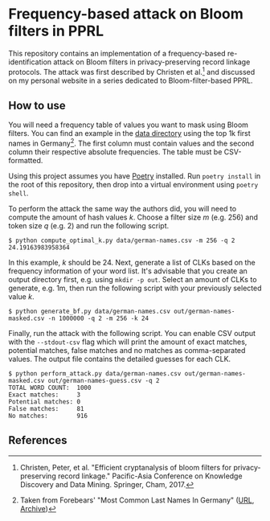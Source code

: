 # Frequency-based attack on Bloom filters in PPRL

This repository contains an implementation of a frequency-based re-identification attack on Bloom filters in privacy-preserving record linkage protocols.
The attack was first described by Christen et al.[^1] and discussed on my personal website in a series dedicated to Bloom-filter-based PPRL.

## How to use

You will need a frequency table of values you want to mask using Bloom filters.
You can find an example in the [data directory](./data/) using the top 1k first names in Germany[^2].
The first column must contain values and the second column their respective absolute frequencies.
The table must be CSV-formatted.

Using this project assumes you have [Poetry](https://python-poetry.org/) installed.
Run `poetry install` in the root of this repository, then drop into a virtual environment using `poetry shell`.

To perform the attack the same way the authors did, you will need to compute the amount of hash values *k*.
Choose a filter size *m* (e.g. 256) and token size *q* (e.g. 2) and run the following script.

```
$ python compute_optimal_k.py data/german-names.csv -m 256 -q 2
24.19163983958364
```

In this example, *k* should be 24.
Next, generate a list of CLKs based on the frequency information of your word list.
It's advisable that you create an output directory first, e.g. using `mkdir -p out`.
Select an amount of CLKs to generate, e.g. 1m, then run the following script with your previously selected value *k*.

```
$ python generate_bf.py data/german-names.csv out/german-names-masked.csv -n 1000000 -q 2 -m 256 -k 24
```

Finally, run the attack with the following script.
You can enable CSV output with the `--stdout-csv` flag which will print the amount of exact matches, potential matches, false matches and no matches as comma-separated values.
The output file contains the detailed guesses for each CLK.

```
$ python perform_attack.py data/german-names.csv out/german-names-masked.csv out/german-names-guess.csv -q 2 
TOTAL WORD COUNT:  1000
Exact matches:     3
Potential matches: 0
False matches:     81
No matches:        916
```

## References

[^1]: Christen, Peter, et al. "Efficient cryptanalysis of bloom filters for privacy-preserving record linkage." Pacific-Asia Conference on Knowledge Discovery and Data Mining. Springer, Cham, 2017.
[^2]: Taken from Forebears' "Most Common Last Names In Germany" ([URL](https://forebears.io/germany/surnames), [Archive](https://web.archive.org/web/20220922090455/https://forebears.io/germany/surnames))